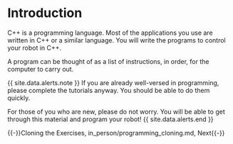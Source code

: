 # Introduction

C++ is a programming language. Most of the applications you use are written in C++ or a similar language. You will write the programs to control your robot in C++.

A program can be thought of as a list of instructions, in order, for the computer to carry out.

{{ site.data.alerts.note }}
If you are already well-versed in programming, please complete the tutorials anyway. You should be able to do them quickly.

For those of you who are new, please do not worry. You will be able to get through this material and program your robot!
{{ site.data.alerts.end }}

{{-}}Cloning the Exercises, in_person/programming_cloning.md, Next{{-}}
